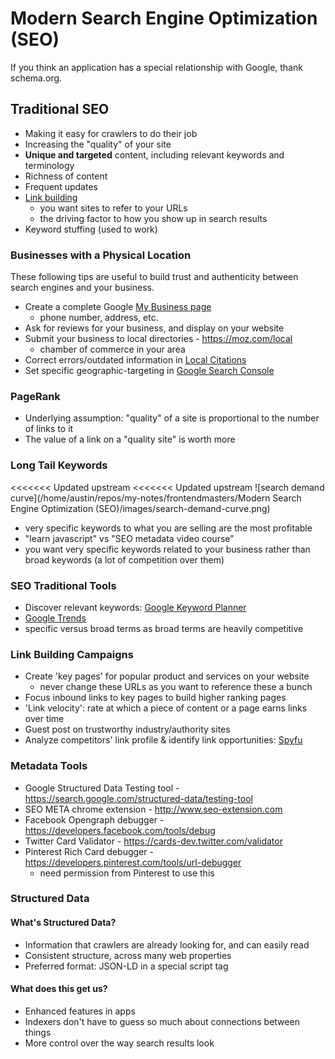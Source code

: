 # Modern Search Engine Optimization (SEO)

If you think an application has a special relationship with Google, thank schema.org.

## Traditional SEO

- Making it easy for crawlers to do their job
- Increasing the "quality" of your site
- **Unique and targeted** content, including relevant keywords and terminology
- Richness of content
- Frequent updates
- <u>Link building</u>
  - you want sites to refer to your URLs
  - the driving factor to how you show up in search results
- Keyword stuffing (used to work)

### Businesses with a Physical Location

These following tips are useful to build trust and authenticity between search engines and your business.

- Create a complete Google <u>My Business page</u>
  - phone number, address, etc.
- Ask for reviews for your business, and display on your website
- Submit your business to local directories - https://moz.com/local
  - chamber of commerce in your area
- Correct errors/outdated information in <u>Local Citations</u>
- Set specific geographic-targeting in <u>Google Search Console</u>

### PageRank

- Underlying assumption: "quality" of a site is proportional to the number of links to it
- The value of a link on a "quality site" is worth more

### Long Tail Keywords

<<<<<<< Updated upstream
<<<<<<< Updated upstream
![search demand curve](/home/austin/repos/my-notes/frontendmasters/Modern Search Engine Optimization (SEO)/images/search-demand-curve.png)

- very specific keywords to what you are selling are the most profitable
- "learn javascript" vs "SEO metadata video course"
- you want very specific keywords related to your business rather than broad keywords (a lot of competition over them)

### SEO Traditional Tools

- Discover relevant keywords: <u>Google Keyword Planner</u>
- <u>Google Trends</u>
- specific versus broad terms as broad terms are heavily competitive

### Link Building Campaigns

- Create 'key pages' for popular product and services on your website
  - never change these URLs as you want to reference these a bunch
- Focus inbound links to key pages to build higher ranking pages
- 'Link velocity': rate at which a piece of content or a page earns links over time
- Guest post on trustworthy industry/authority sites
- Analyze competitors' link profile & identify link opportunities: <u>Spyfu</u>
### Metadata Tools

- Google Structured Data Testing tool - https://search.google.com/structured-data/testing-tool
- SEO META chrome extension - http://www.seo-extension.com
- Facebook Opengraph debugger - https://developers.facebook.com/tools/debug
- Twitter Card Validator - https://cards-dev.twitter.com/validator
- Pinterest Rich Card debugger - https://developers.pinterest.com/tools/url-debugger
  - need permission from Pinterest to use this



### Structured Data

#### What's Structured Data?

- Information that crawlers are already looking for, and can easily read
- Consistent structure, across many web properties
- Preferred format: JSON-LD in a special script tag

#### What does this get us?

- Enhanced features in apps
- Indexers don't have to guess so much about connections between things
- More control over the way search results look

